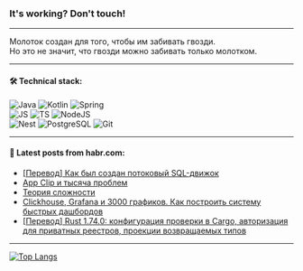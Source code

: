 ### It's working? Don't touch!

---
Молоток создан для того, чтобы им забивать гвозди. <br>
Но это не значит, что гвозди можно забивать только молотком.

---

#### 🛠️ Technical stack:

![Java](https://img.shields.io/badge/Java-informational?logo=Oracle&style=flat&logoColor=white&color=FF4500)
![Kotlin](https://img.shields.io/badge/Kotlin-informational?logo=Kotlin&style=flat&logoColor=white&color=774D97)
![Spring](https://img.shields.io/badge/SpringBoot-informational?logo=SpringBoot&style=flat&logoColor=white&color=6DB33F) <br>
![JS](https://img.shields.io/badge/JS-informational?logo=javaScript&style=flat&logoColor=black&color=F7Df1E)
![TS](https://img.shields.io/badge/TypeScript-informational?logo=typeScript&style=flat&logoColor=black&color=0667A8)
![NodeJS](https://img.shields.io/badge/NodeJS-informational?logo=node.js&style=flat&logoColor=white&color=70A760) <br>
![Nest](https://img.shields.io/badge/NestJS-informational?logo=NestJS&style=flat&logoColor=white&color=E0234E)
![PostgreSQL](https://img.shields.io/badge/PostgreSQL-informational?logo=PostgreSQL&style=flat&logoColor=white&color=DAA520)
![Git](https://img.shields.io/badge/Git-informational?logo=git&style=flat&logoColor=white&color=778899)

___

#### 💬 Latest posts from habr.com:

<!-- BLOG-POST-LIST:START -->
- [[Перевод] Как был создан потоковый SQL-движок](https://habr.com/ru/articles/775156/?utm_source=habrahabr&utm_medium=rss&utm_campaign=775156)
- [App Clip и тысяча проблем](https://habr.com/ru/companies/dododev/articles/775128/?utm_source=habrahabr&utm_medium=rss&utm_campaign=775128)
- [Теория сложности](https://habr.com/ru/companies/otus/articles/774932/?utm_source=habrahabr&utm_medium=rss&utm_campaign=774932)
- [Clickhouse, Grafana и 3000 графиков. Как построить систему быстрых дашбордов](https://habr.com/ru/companies/ozontech/articles/774712/?utm_source=habrahabr&utm_medium=rss&utm_campaign=774712)
- [[Перевод] Rust 1.74.0: конфигурация проверки в Cargo, авторизация для приватных реестров, проекции возвращаемых типов](https://habr.com/ru/articles/775076/?utm_source=habrahabr&utm_medium=rss&utm_campaign=775076)
<!-- BLOG-POST-LIST:END -->

---
[![Top Langs](https://github-readme-stats-git-master-advtsetting-gmailcom.vercel.app/api/top-langs/?username=zloylis&langs_count=10&hide_title=false&title_color=e6edf3&size_weight=0.5&count_weight=0.5&layout=compact&hide_border=true&theme=dracula)](https://github.com/zloylis)

<!-- ![GitHub stats](https://github-readme-stats-git-master-advtsetting-gmailcom.vercel.app/api?username=zloylis&show_icons=true&hide_border=true&theme=dracula&hide_title=true&include_all_commits=true&count_private=true&hide=contribs&hide_rank=true) -->
